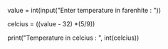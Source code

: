 
value = int(input("Enter temperature in farenhite : "))



celcius = ((value - 32) *(5/9))



print("Temperature in celcius : ", int(celcius))
